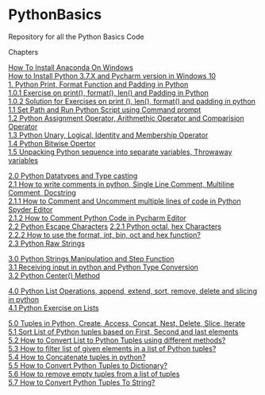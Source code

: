 # PythonBasics
Repository for all the Python Basics Code

Chapters

[How To Install Anaconda On Windows](https://youtu.be/satUNizll4o) </br>
[How to Install Python 3.7.X and  Pycharm version in Windows 10](https://youtu.be/2KEMovccsic) <br/>
[1. Python Print, Format Function and Padding in Python](https://youtu.be/WW_c6jOemWo) <br/>
[1.0.1 Exercise on print(), format(), len() and Padding in Python](https://youtu.be/sKjn2m_f_aM) <br/>
[1.0.2 Solution for Exercises on print (), len(), format() and padding in python](https://youtu.be/RYlMjz9bKcw) <br/>
[1.1  Set Path and Run Python Script using Command prompt](https://youtu.be/UN_repFzgF0) <br/>
[1.2 Python Assignment Operator, Arithmethic Operator and Comparision Operator](https://youtu.be/HUY-bdEKOOs)<br/>
[1.3 Python Unary, Logical, Identity and Membership Operator](https://youtu.be/dcjmvVh1Q5M) <br/>
[1.4 Python Bitwise Opertor](https://youtu.be/29LZHk2pgVc) <br/>
[1.5 Unpacking Python sequence into separate variables, Throwaway variables](https://youtu.be/t7XuU5hl_5g) <br/>

[2.0 Python Datatypes and Type casting](https://youtu.be/ECHJ2hFuFZk) <br/>
[2.1 How to write comments in python, Single Line Comment, Multiline Comment, Docstring](https://youtu.be/T7PYF44lI6I)<br/>
[2.1.1 How to Comment and Uncomment multiple lines of code in Python Spyder Editor](https://youtu.be/jqsjVlTyUcU)<br/>
[2.1.2 How to Comment  Python Code in Pycharm Editor](https://youtu.be/h0q0I5woktI)<br/>
[2.2 Python Escape Characters](https://youtu.be/r2CtqCPJyKs)<r/>
[2.2.1 Python octal, hex Characters](https://youtu.be/Hjh52dTT20c)<br/>
[2.2.2 How to use the format, int, bin, oct and hex function?](https://youtu.be/uneq2kjqwuA)<br/>
[2.3 Python Raw Strings](https://youtu.be/FMJtprrJm8I)<br/> 

[3.0 Python Strings Manipulation and Step Function](https://youtu.be/sYUg8o0JEWI) <br/>
[3.1 Receiving input in python and Python Type Conversion](https://youtu.be/5UcysrGQ4Vo) <br/>
[3.2 Python Center() Method](https://youtu.be/DU9H0g7MTk4) <br/>

[4.0  Python List Operations, append, extend, sort, remove, delete and slicing in python](https://youtu.be/S1YR-LcV5is) <br/>
[4.1 Python Exercise on Lists](https://youtu.be/e_N5ToX9HW0) <br/>

[5.0 Tuples in Python, Create, Access, Concat, Nest, Delete, Slice, Iterate](https://youtu.be/L4dTzSX3iv0) <br/>
[5.1 Sort List of  Python tuples based on First, Second and last elements](https://youtu.be/lXtyGj_X3Hg) <br/>
[5.2 How to Convert List to Python Tuples using different methods?](https://youtu.be/k5hiBgFik-s)<br/>
[5.3 How to filter list of given elements in a list of Python tuples?](https://youtu.be/IFas6JiMBAE) <br/>
[5.4 How to Concatenate tuples in python?](https://youtu.be/S3mgJsdwr3U) <br/>
[5.5 How to Convert Python Tuples to Dictionary?](https://youtu.be/WHYkkwt6pjA) <br/>
[5.6 How to remove empty tuples from a list of tuples](https://youtu.be/FAl8-JfV9Ns) <br/>
[5.7 How to Convert Python Tuples To String?](https://youtu.be/7649xc4DdLs) <br/>




